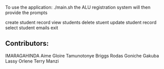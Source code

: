 
To use the application: ./main.sh
the  ALU registration system will then provide the prompts

create student record
view students
delete stuent
update student record
select student emails
exit

Contributors:
-------------
IMARAGAHINDA Aime Gloire
Tamunotonye Briggs
Rodas Goniche
Gakuba Lassy Orlene
Terry Manzi

